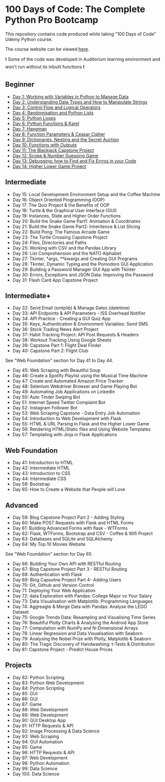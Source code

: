 # 100 Days of Code: The Complete Python Pro Bootcamp

This repository contains code produced while taking "100 Days of Code" Udemy Python course.

The course website can be viewed [here](https://www.udemy.com/course/100-days-of-code).

❗ Some of the code was developed in Auditorium learning environment and won't run without its inbuilt functions ❗

## Beginner 

* [Day 1: Working with Variables in Python to Manage Data](https://github.com/VikSil/Udemy100daysOfCode/tree/trunk/beginner/day_001-variables)
* [Day 2: Understanding Data Types and How to Manipulate Strings](https://github.com/VikSil/Udemy100daysOfCode/tree/trunk/beginner/day_002-data_types)
* [Day 3: Control Flow and Logical Operators](https://github.com/VikSil/Udemy100daysOfCode/tree/trunk/beginner/day_003-control_flow_logical_operators)
* [Day 4: Randomisation and Python Lists](https://github.com/VikSil/Udemy100daysOfCode/tree/trunk/beginner/day_004-randomisation_lists)
* [Day 5: Python Loops](https://github.com/VikSil/Udemy100daysOfCode/tree/trunk/beginner/day_005-loops)
* [Day 6: Python Functions & Karel](https://github.com/VikSil/Udemy100daysOfCode/tree/trunk/beginner/day_006-functions)
* [Day 7: Hangman](https://github.com/VikSil/Udemy100daysOfCode/tree/trunk/beginner/day_007-hangman_game)
* [Day 8: Function Parameters & Ceasar Cipher](https://github.com/VikSil/Udemy100daysOfCode/tree/trunk/beginner/day_008-function_parameters)
* [Day 9: Dictionaries, Nesting and the Secret Auction](https://github.com/VikSil/Udemy100daysOfCode/tree/trunk/beginner/day_009-dictionaries_nesting)
* [Day 10: Functions with Outputs](https://github.com/VikSil/Udemy100daysOfCode/tree/trunk/beginner/day_010-functions_with_outputs)
* [Day 11: The Blackjack Capstone Project](https://github.com/VikSil/Udemy100daysOfCode/tree/trunk/beginner/day_011-blackjack)
* [Day 12: Scope & Number Guessing Game](https://github.com/VikSil/Udemy100daysOfCode/tree/trunk/beginner/day_012-scope)
* [Day 13: Debugging: how to Find and Fix Errros in your Code](https://github.com/VikSil/Udemy100daysOfCode/tree/trunk/beginner/day_013-debugging)
* [Day 14: Higher Lower Game Project](https://github.com/VikSil/Udemy100daysOfCode/tree/trunk/beginner/day_014-higher_lower_game)

## Intermediate

* Day 15: Local Development Environment Setup and the Coffee Machine
* Day 16: Object Oriented Programming (OOP)
* Day 17: The Quiz Project & the Benefits of OOP
* Day 18: Turtle & the Graphical User Interface (GUI)
* Day 19: Instances, State and Higher Order Functions
* Day 20: Build the Snake Game Part1: Animation & Coordinates
* Day 21: Build the Snake Game Part2: Inheritence & List Slicing
* Day 22: Build Pong: The Famous Arcade Game
* Day 23: The Turtle Crossing Capstone Project
* Day 24: Files, Directories and Paths
* Day 25: Working with CSV and the Pandas Library
* Day 26: List Comprehension and the NATO Alphabet
* Day 27: Tkinter, *args, **kwargs and Creating GUI Programs
* Day 28: Tkinter, Dynamic Typing and the Pomodoro GUI Application
* Day 29: Building a Password Manager GUI App with Tkinter
* Day 30: Errors, Exceptions and JSON Data: Improving the Password
* Day 31: Flash Card App Capstone Project

## Intermediate+

* Day 32: Send Email (smtplib) & Manage Dates (datetime)
* Day 33: API Endpoints & API Parameters - ISS Overhead Notifier
* Day 34: API Practice - Creating a GUI Quiz App
* Day 35: Keys, Authentication & Environment Variables: Send SMS
* Day 36: Stock Trading News Alert Project
* Day 37: Habit Tracking Project: API Post Requests & Headers
* Day 38: Workout Tracking Using Google Sheets
* Day 39: Capstone Part 1: Flight Deal Finder
* Day 40: Capstone Part 2: Flight Club

See "Web Foundation" section for Day 41 to Day 44. 
  
* Day 45: Web Scraping with Beautiful Soup
* Day 46: Create a Spotify Playlist using the Musical Time Machine
* Day 47: Create and Automated Amazon Price Tracker
* Day 48: Selenium Webdriver Browser and Game Playing Bot
* Day 49: Automating Job Applications on LinkedIn
* Day 50: Auto Tinder Swiping Bot
* Day 51: Internet Speed Twitter Complaint Bot
* Day 52: Instagram Follower Bot
* Day 53: Web Scraping Capstone - Data Entry Job Automation
* Day 54: Introduction to Web Development with Flask
* Day 55: HTML & URL Parsing in Flask and the Higher Lower Game
* Day 56: Rendering HTML/Static files and Using Website Templates
* Day 57: Templating with Jinja in Flask Applications

## Web Foundation

* Day 41: Introduction to HTML
* Day 42: Intermediate HTML
* Day 43: Introduction to CSS
* Day 44: Intermediate CSS
* Day 58: Bootstrap
* Day 65: How to Create a Website that People will Love
  
## Advanced

* Day 59: Blog Capstone Project Part 2 - Adding Styling
* Day 60: Make POST Requests with Flask and HTML Forms
* Day 61: Building Advanced Forms with flask - WTForms
* Day 62: Flask, WTForms, Bootstrap and CSV - Coffee & Wifi Project
* Day 63: Databases and SQLite and SQLAlchemy
* Day 64: My Top 10 Movies Website

See "Web Foundation" section for Day 65.

* Day 66: Building Your Own API with RESTful Routing
* Day 67: Blog Capstone Project Part 3 - RESTful Routing
* Day 68: Authentication with Flask
* Day 69: Blog Capsotne Project Part 4- Adding Users
* Day 70: Git, Github and Version Control
* Day 71: Deploying Your Web Application
* Day 72: data Exploration with Pandas: College Major vs Your Salary
* Day 73: Data Visualisation with Matplotlib: Programming Languages
* Day 74: Aggreagte & Merge Data with Pandas: Analyse the LEGO Dataset
* Day 75: Google Trends Data: Resampling and Visualising Time Series
* Day 76: Beautiful Plotly Charts & Analysing the Android App Store
* Day 77: Computation with NumPy and N-Dimensional Arrays
* Day 78: Linear Regression and Data Visualisation with Seaborn
* Day 79: Analysing the Nobel Prize with Plotly, Matplotlib & Seaborn
* Day 80: The Tragic Discovery of Handwashing: t-Tests & Distribution
* Day 81: Capstone Project - Predict House Prices

## Projects

* Day 82: Python Scripting
* Day 83: Python Web Development
* Day 84: Python Scripting
* Day 85: GUI
* Day 86: GUI
* Day 87: Game
* Day 88: Web Development
* Day 89: Web Development
* Day 90: GUI Desktop App
* Day 91: HTTP Requests & API
* Day 92: Image Processing & Data Science
* Day 93: Web Scraping
* Day 94: GUI Automation
* Day 95: Game
* Day 96: HTTP Requests & API
* Day 97: Web Development
* Day 98: Python Automation
* Day 99: Data Science
* Day 100: Data Science
